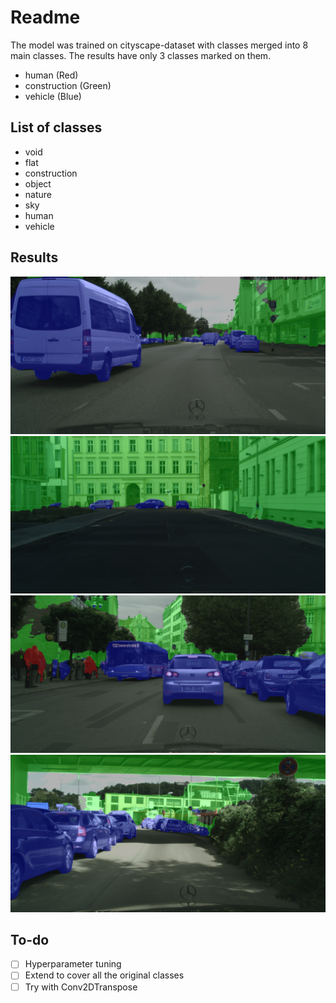 # Readme
The model was trained on cityscape-dataset with classes merged into 8 main classes.
The results have only 3 classes marked on them.
 - human (Red)
 - construction (Green)
 - vehicle (Blue)

## List of classes
  - void
  - flat
  - construction
  - object
  - nature
  - sky
  - human
  - vehicle

## Results
![image 1](outputs/results/1264.png)
![image 1](outputs/results/1356.png)
![image 1](outputs/results/1351.png)
![image 1](outputs/results/1743.png)
  
## To-do
- [ ] Hyperparameter tuning
- [ ] Extend to cover all the original classes
- [ ] Try with Conv2DTranspose
